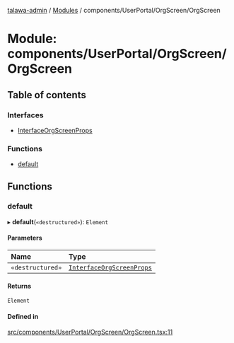 [talawa-admin](../README.md) / [Modules](../modules.md) / components/UserPortal/OrgScreen/OrgScreen

# Module: components/UserPortal/OrgScreen/OrgScreen

## Table of contents

### Interfaces

- [InterfaceOrgScreenProps](../interfaces/components_UserPortal_OrgScreen_OrgScreen.InterfaceOrgScreenProps.md)

### Functions

- [default](components_UserPortal_OrgScreen_OrgScreen.md#default)

## Functions

### default

▸ **default**(`«destructured»`): `Element`

#### Parameters

| Name | Type |
| :------ | :------ |
| `«destructured»` | [`InterfaceOrgScreenProps`](../interfaces/components_UserPortal_OrgScreen_OrgScreen.InterfaceOrgScreenProps.md) |

#### Returns

`Element`

#### Defined in

[src/components/UserPortal/OrgScreen/OrgScreen.tsx:11](https://github.com/pateldivyesh1323/talawa-admin/blob/477e50c/src/components/UserPortal/OrgScreen/OrgScreen.tsx#L11)
